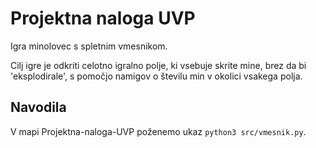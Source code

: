 # Projektna naloga UVP

Igra minolovec s spletnim vmesnikom.

Cilj igre je odkriti celotno igralno polje, ki vsebuje skrite mine, brez da bi 'eksplodirale', s pomočjo namigov o številu min v okolici vsakega polja.

## Navodila
V mapi Projektna-naloga-UVP poženemo ukaz `python3 src/vmesnik.py`.

